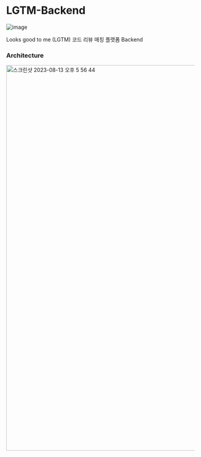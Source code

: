 # LGTM-Backend
![image](https://github.com/hellokitty-coding-club/LGTM-Backend/assets/83508073/ac95cab2-77ed-46f7-8fd0-b1372f249813)

Looks good to me (LGTM) 코드 리뷰 매칭 플랫폼 Backend

### Architecture
<img width="1027" alt="스크린샷 2023-08-13 오후 5 56 44" src="https://github.com/hellokitty-coding-club/LGTM-Backend/assets/83508073/cc81c804-41c2-422b-b521-95906e57d88f">
